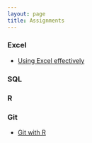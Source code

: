 ```yaml
---
layout: page
title: Assignments
---
```


### Excel
* [Using Excel effectively](excel-data)
### SQL

### R

### Git
* [Git with R](r-git)
